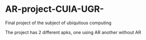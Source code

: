 # AR-project-CUIA-UGR-
Final project of the subject of ubiquitous computing  

The project has 2 different apks, one using AR another without AR

